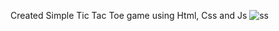 Created Simple Tic Tac Toe game using Html, Css and Js
![ss](https://github.com/user-attachments/assets/43e505f6-6436-48de-9a9c-c44720b76c30)
